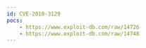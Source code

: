 ```yaml
---
id: CVE-2010-3129
pocs:
    - https://www.exploit-db.com/raw/14726
    - https://www.exploit-db.com/raw/14748
---
```

